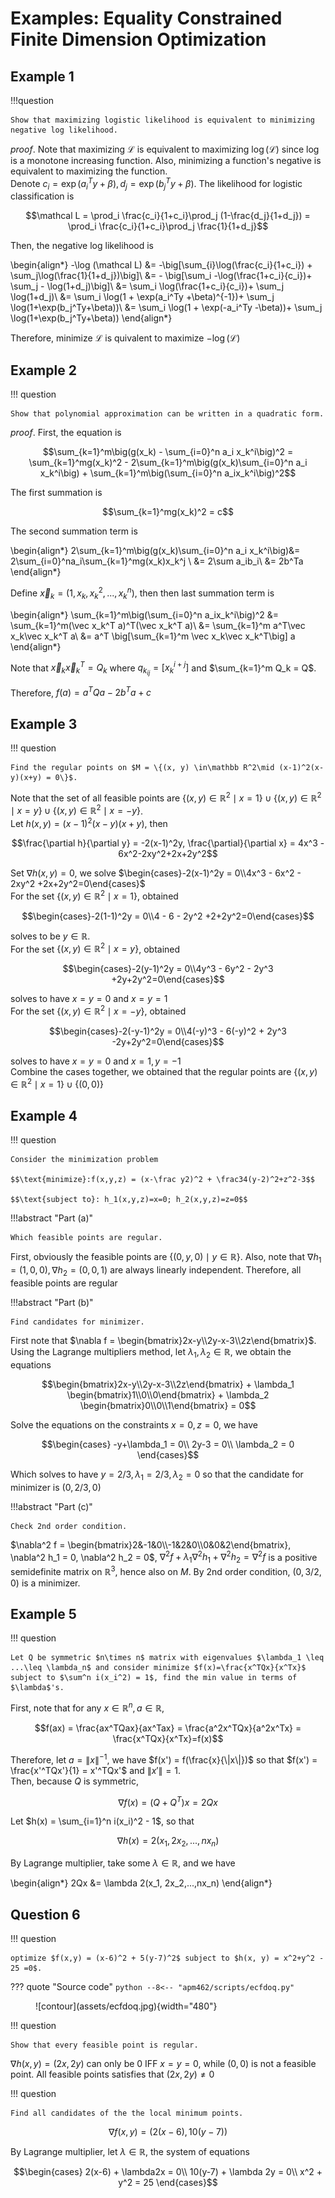 # Examples: Equality Constrained Finite Dimension Optimization


## Example 1

!!!question

    Show that maximizing logistic likelihood is equivalent to minimizing negative log likelihood.

_proof_. Note that maximizing $\mathcal L$ is equivalent to maximizing $\log(\mathcal L)$ since $\log$ is a monotone increasing function. Also, minimizing a function's negative is equivalent to maximizing the function.  
Denote $c_i = \exp(a_i^Ty+\beta), d_j = \exp(b_j^Ty+\beta)$. The likelihood for logistic classification is 

$$\mathcal L = \prod_i \frac{c_i}{1+c_i}\prod_j (1-\frac{d_j}{1+d_j}) = \prod_i \frac{c_i}{1+c_i}\prod_j \frac{1}{1+d_j}$$

Then, the negative log likelihood is 

\begin{align*}
-\log (\mathcal L) &= -\big[\sum_{i}\log(\frac{c_i}{1+c_i}) + \sum_j\log(\frac{1}{1+d_j})\big]\\
&= - \big[\sum_i -\log(\frac{1+c_i}{c_i})+ \sum_j - \log(1+d_j)\big]\\
&= \sum_i \log(\frac{1+c_i}{c_i})+ \sum_j \log(1+d_j)\\
&= \sum_i \log(1 + \exp(a_i^Ty +\beta)^{-1})+ \sum_j \log(1+\exp(b_j^Ty+\beta))\\
&= \sum_i \log(1 + \exp(-a_i^Ty -\beta))+ \sum_j \log(1+\exp(b_j^Ty+\beta))
\end{align*}

Therefore, minimize $\mathcal L$ is quivalent to maximize $-\log(\mathcal L)$

## Example 2

!!! question 

    Show that polynomial approximation can be written in a quadratic form.

_proof_. First, the equation is

$$\sum_{k=1}^m\big(g(x_k) - \sum_{i=0}^n a_i x_k^i\big)^2 = \sum_{k=1}^mg(x_k)^2 - 2\sum_{k=1}^m\big(g(x_k)\sum_{i=0}^n a_i x_k^i\big) + \sum_{k=1}^m\big(\sum_{i=0}^n a_ix_k^i\big)^2$$

The first summation is 

$$\sum_{k=1}^mg(x_k)^2 = c$$

The second summation term is

\begin{align*}
2\sum_{k=1}^m\big(g(x_k)\sum_{i=0}^n a_i x_k^i\big)&= 2\sum_{i=0}^na_i\sum_{k=1}^mg(x_k)x_k^j \\
&= 2\sum a_ib_i\\
&= 2b^Ta
\end{align*}

Define $\vec x_k = (1, x_k, x_k^2,...,x_k^{n})$, then
then last summation term is 

\begin{align*}
\sum_{k=1}^m\big(\sum_{i=0}^n a_ix_k^i\big)^2 &= \sum_{k=1}^m(\vec x_k^T a)^T(\vec x_k^T a)\\
&= \sum_{k=1}^m a^T\vec x_k\vec x_k^T a\\
&= a^T \big[\sum_{k=1}^m \vec x_k\vec x_k^T\big] a
\end{align*}

Note that $\vec x_k \vec x_k^T = Q_k$ where $q_{k_{ij}} = [x_k^{i+j}]$ and $\sum_{k=1}^m Q_k = Q$.  

Therefore, $f(a) = a^TQa - 2b^Ta + c$

## Example 3
!!! question 

    Find the regular points on $M = \{(x, y) \in\mathbb R^2\mid (x-1)^2(x-y)(x+y) = 0\}$.

Note that the set of all feasible points are $\{(x,y)\in\mathbb R^2\mid x=1\}\cup \{(x,y)\in\mathbb R^2\mid x=y\}\cup \{(x,y)\in\mathbb R^2\mid x=-y\}$.  
Let $h(x, y) = (x-1)^2(x-y)(x+y)$, then

$$\frac{\partial h}{\partial y} = -2(x-1)^2y, \frac{\partial}{\partial x} = 4x^3 - 6x^2-2xy^2+2x+2y^2$$

Set $\nabla h(x, y) =0$, we solve $\begin{cases}-2(x-1)^2y = 0\\4x^3 - 6x^2 - 2xy^2 +2x+2y^2=0\end{cases}$  
For the set $\{(x,y)\in\mathbb R^2\mid x=1\}$, obtained 

$$\begin{cases}-2(1-1)^2y = 0\\4 - 6 - 2y^2 +2+2y^2=0\end{cases}$$ 

solves to be $y\in\mathbb R$.  
For the set $\{(x,y)\in\mathbb R^2\mid x=y\}$, obtained 

$$\begin{cases}-2(y-1)^2y = 0\\4y^3 - 6y^2 - 2y^3 +2y+2y^2=0\end{cases}$$

solves to have $x=y=0$ and $x=y=1$  
For the set $\{(x,y)\in\mathbb R^2\mid x=-y\}$, obtained 

$$\begin{cases}-2(-y-1)^2y = 0\\4(-y)^3 - 6(-y)^2 + 2y^3 -2y+2y^2=0\end{cases}$$

solves to have $x=y=0$ and $x=1, y=-1$  
Combine the cases together, we obtained that the regular points are $\{(x,y)\in\mathbb R^2\mid x= 1\}\cup \{(0, 0)\}$

## Example 4

!!! question 

    Consider the minimization problem 

    $$\text{minimize}:f(x,y,z) = (x-\frac y2)^2 + \frac34(y-2)^2+z^2-3$$

    $$\text{subject to}: h_1(x,y,z)=x=0; h_2(x,y,z)=z=0$$


!!!abstract "Part (a)"
    
    Which feasible points are regular.

First, obviously the feasible points are $\{(0, y, 0)\mid y\in\mathbb R\}$. Also, note that $\nabla h_1 = (1, 0, 0), \nabla h_2 = (0, 0, 1)$ are always linearly independent. Therefore, all feasible points are regular 


!!!abstract "Part (b)"

    Find candidates for minimizer.

First note that $\nabla f = \begin{bmatrix}2x-y\\2y-x-3\\2z\end{bmatrix}$. Using the Lagrange multipliers method, let $\lambda_1, \lambda_2 \in\mathbb R$, we obtain the equations

$$\begin{bmatrix}2x-y\\2y-x-3\\2z\end{bmatrix} + \lambda_1 \begin{bmatrix}1\\0\\0\end{bmatrix} + \lambda_2 \begin{bmatrix}0\\0\\1\end{bmatrix} = 0$$

Solve the equations on the constraints $x=0, z=0$, we have 

$$\begin{cases}
-y+\lambda_1 = 0\\
2y-3 = 0\\
\lambda_2 = 0
\end{cases}$$

Which solves to have $y=2/3, \lambda_1 = 2/3, \lambda_2 = 0$
so that the candidate for minimizer is $(0, 2/3, 0)$


!!!abstract "Part (c)"
    
    Check 2nd order condition.

$\nabla^2 f = \begin{bmatrix}2&-1&0\\-1&2&0\\0&0&2\end{bmatrix}, \nabla^2 h_1 = 0, \nabla^2 h_2 = 0$,
$\nabla^2 f + \lambda_1\nabla^2 h_1 + \nabla^2 h_2 = \nabla^2 f$ is a positive semidefinite matrix on $\mathbb R^3$, hence also on $M$. By 2nd order condition, $(0,3/2, 0)$ is a minimizer.

## Example 5

!!! question 
    
    Let Q be symmetric $n\times n$ matrix with eigenvalues $\lambda_1 \leq ...\leq \lambda_n$ and consider minimize $f(x)=\frac{x^TQx}{x^Tx}$ subject to $\sum^n i(x_i^2) = 1$, find the min value in terms of $\lambda$'s.

First, note that for any $x\in\mathbb R^n, a\in\mathbb R$, 

$$f(ax) = \frac{ax^TQax}{ax^Tax} = \frac{a^2x^TQx}{a^2x^Tx} = \frac{x^TQx}{x^Tx}=f(x)$$

Therefore, let $a = \|x\|^{-1}$, we have $f(x') = f(\frac{x}{\|x\|})$ so that $f(x') = \frac{x'^TQx'}{1} = x'^TQx'$ and $\|x'\| = 1$.  
Then, because $Q$ is symmetric,

$$\nabla f(x) = (Q+Q^T)x = 2Qx$$

Let $h(x) = \sum_{i=1}^n i(x_i)^2 - 1$, so that 

$$\nabla h(x) = 2(x_1, 2x_2, ..., nx_n)$$

By Lagrange multiplier, take some $\lambda\in\mathbb R$, and we have

\begin{align*}
2Qx &= \lambda 2(x_1, 2x_2,...,nx_n)
\end{align*}


## Question 6

!!! question 

    optimize $f(x,y) = (x-6)^2 + 5(y-7)^2$ subject to $h(x, y) = x^2+y^2 - 25 =0$.


??? quote "Source code"
    ```python
    --8<-- "apm462/scripts/ecfdoq.py"
    ```


<figure markdown>
   ![contour](assets/ecfdoq.jpg){width="480"}
</figure>

    


!!! question 

    Show that every feasible point is regular.

$\nabla h(x, y) = (2x, 2y)$ can only be $0$ IFF $x=y=0$, while $(0,0)$ is not a feasible point. All feasible points satisfies that $(2x,2y)\neq 0$

!!! question 

    Find all candidates of the the local minimum points.



$$\nabla f(x, y) = (2(x-6), 10(y-7))$$

By Lagrange multiplier, let $\lambda\in\mathbb R$, the system of equations 

$$\begin{cases}
2(x-6) + \lambda2x = 0\\
10(y-7) + \lambda 2y = 0\\
x^2 + y^2 = 25
\end{cases}$$
